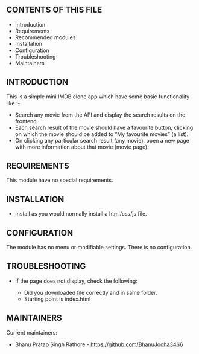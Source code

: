 CONTENTS OF THIS FILE
---------------------

 * Introduction
 * Requirements
 * Recommended modules
 * Installation
 * Configuration
 * Troubleshooting
 * Maintainers

INTRODUCTION
------------

This is a simple mini IMDB clone app which have some basic functionality like :-
 * Search any movie from the API and display the search results on the frontend.
 * Each search result of the movie should have a favourite button, clicking on which the movie should be added to “My favourite movies” (a list).
 * On clicking any particular search result (any movie), open a new page with more information about that movie (movie page).

REQUIREMENTS
------------

This module have no special requirements.


INSTALLATION
------------

 * Install as you would normally install a html/css/js file.


CONFIGURATION
-------------

The module has no menu or modifiable settings. There is no configuration.


TROUBLESHOOTING
---------------

 * If the page does not display, check the following:

   - Did you downloaded file correctly and in same folder.
   - Starting point is index.html


MAINTAINERS
-----------

Current maintainers:
 * Bhanu Pratap Singh Rathore - https://github.com/BhanuJodha3466
